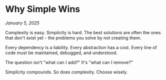 # Why Simple Wins

*January 5, 2025*

Complexity is easy. Simplicity is hard. The best solutions are often the ones that don't exist yet - the problems you solve by not creating them.

Every dependency is a liability. Every abstraction has a cost. Every line of code must be maintained, debugged, and understood.

The question isn't "what can I add?" It's "what can I remove?"

Simplicity compounds. So does complexity. Choose wisely.
